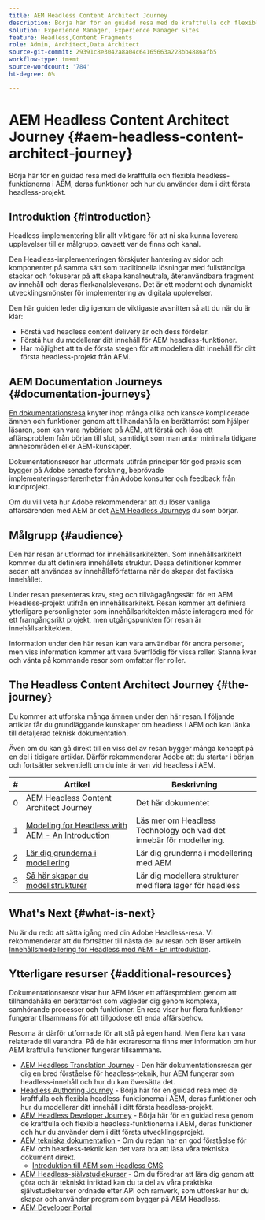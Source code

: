 ```yaml
---
title: AEM Headless Content Architect Journey
description: Börja här för en guidad resa med de kraftfulla och flexibla headless-funktionerna i AEM, deras funktioner och hur du kan modellera ditt innehåll i ditt första headless-projekt.
solution: Experience Manager, Experience Manager Sites
feature: Headless,Content Fragments
role: Admin, Architect,Data Architect
source-git-commit: 29391c8e3042a8a04c64165663a228bb4886afb5
workflow-type: tm+mt
source-wordcount: '784'
ht-degree: 0%

---
```


# AEM Headless Content Architect Journey {#aem-headless-content-architect-journey}

Börja här för en guidad resa med de kraftfulla och flexibla headless-funktionerna i AEM, deras funktioner och hur du använder dem i ditt första headless-projekt.

## Introduktion {#introduction}

Headless-implementering blir allt viktigare för att ni ska kunna leverera upplevelser till er målgrupp, oavsett var de finns och kanal.

Den Headless-implementeringen förskjuter hantering av sidor och komponenter på samma sätt som traditionella lösningar med fullständiga stackar och fokuserar på att skapa kanalneutrala, återanvändbara fragment av innehåll och deras flerkanalsleverans. Det är ett modernt och dynamiskt utvecklingsmönster för implementering av digitala upplevelser.

Den här guiden leder dig igenom de viktigaste avsnitten så att du när du är klar:

* Förstå vad headless content delivery är och dess fördelar.
* Förstå hur du modellerar ditt innehåll för AEM headless-funktioner.
* Har möjlighet att ta de första stegen för att modellera ditt innehåll för ditt första headless-projekt från AEM.

## AEM Documentation Journeys {#documentation-journeys}

[En dokumentationsresa](/help/journey-documentation/home.md) knyter ihop många olika och kanske komplicerade ämnen och funktioner genom att tillhandahålla en berättarröst som hjälper läsaren, som kan vara nybörjare på AEM, att förstå och lösa ett affärsproblem från början till slut, samtidigt som man antar minimala tidigare ämnesområden eller AEM-kunskaper.

Dokumentationsresor har utformats utifrån principer för god praxis som bygger på Adobe senaste forskning, beprövade implementeringserfarenheter från Adobe konsulter och feedback från kundprojekt.

Om du vill veta hur Adobe rekommenderar att du löser vanliga affärsärenden med AEM är det [AEM Headless Journeys](/help/journey-headless/overview.md) du som börjar.

## Målgrupp {#audience}

Den här resan är utformad för innehållsarkitekten. Som innehållsarkitekt kommer du att definiera innehållets struktur. Dessa definitioner kommer sedan att användas av innehållsförfattarna när de skapar det faktiska innehållet.

Under resan presenteras krav, steg och tillvägagångssätt för ett AEM Headless-projekt utifrån en innehållsarkitekt. Resan kommer att definiera ytterligare personligheter som innehållsarkitekten måste interagera med för ett framgångsrikt projekt, men utgångspunkten för resan är innehållsarkitekten.

Information under den här resan kan vara användbar för andra personer, men viss information kommer att vara överflödig för vissa roller. Stanna kvar och vänta på kommande resor som omfattar fler roller.

## The Headless Content Architect Journey {#the-journey}

Du kommer att utforska många ämnen under den här resan. I följande artiklar får du grundläggande kunskaper om headless i AEM och kan länka till detaljerad teknisk dokumentation.

Även om du kan gå direkt till en viss del av resan bygger många koncept på en del i tidigare artiklar. Därför rekommenderar Adobe att du startar i början och fortsätter sekventiellt om du inte är van vid headless i AEM.

| # | Artikel | Beskrivning |
|---|---|---|
| 0 | AEM Headless Content Architect Journey | Det här dokumentet |
| 1 | [Modeling for Headless with AEM - An Introduction](introduction.md) | Läs mer om Headless Technology och vad det innebär för modellering. |
| 2 | [Lär dig grunderna i modellering](basics.md) | Lär dig grunderna i modellering med AEM |
| 3 | [Så här skapar du modellstrukturer](model-structure.md) | Lär dig modellera strukturer med flera lager för headless |

## What&#39;s Next {#what-is-next}

Nu är du redo att sätta igång med din Adobe Headless-resa. Vi rekommenderar att du fortsätter till nästa del av resan och läser artikeln [Innehållsmodellering för Headless med AEM - En introduktion](introduction.md).

## Ytterligare resurser {#additional-resources}

Dokumentationsresor visar hur AEM löser ett affärsproblem genom att tillhandahålla en berättarröst som vägleder dig genom komplexa, samhörande processer och funktioner. En resa visar hur flera funktioner fungerar tillsammans för att tillgodose ett enda affärsbehov.

Resorna är därför utformade för att stå på egen hand. Men flera kan vara relaterade till varandra. På de här extraresorna finns mer information om hur AEM kraftfulla funktioner fungerar tillsammans.

* [AEM Headless Translation Journey](/help/journey-headless/translation/overview.md) - Den här dokumentationsresan ger dig en bred förståelse för headless-teknik, hur AEM fungerar som headless-innehåll och hur du kan översätta det.
* [Headless Authoring Journey](/help/journey-headless/author/overview.md) - Börja här för en guidad resa med de kraftfulla och flexibla headless-funktionerna i AEM, deras funktioner och hur du modellerar ditt innehåll i ditt första headless-projekt.
* [AEM Headless Developer Journey](/help/journey-headless/developer/overview.md) - Börja här för en guidad resa genom de kraftfulla och flexibla headless-funktionerna i AEM, deras funktioner och hur du använder dem i ditt första utvecklingsprojekt.
* [AEM tekniska dokumentation](https://experienceleague.adobe.com/docs/experience-manager-65.html) - Om du redan har en god förståelse för AEM och headless-teknik kan det vara bra att läsa våra tekniska dokument direkt.
   * [Introduktion till AEM som Headless CMS](/help/sites-developing/headless/introduction.md)
* [AEM Headless-självstudiekurser](https://experienceleague.adobe.com/docs/experience-manager-learn/getting-started-with-aem-headless/overview.html) - Om du föredrar att lära dig genom att göra och är tekniskt inriktad kan du ta del av våra praktiska självstudiekurser ordnade efter API och ramverk, som utforskar hur du skapar och använder program som bygger på AEM Headless.
* [AEM Developer Portal](https://experienceleague.adobe.com/landing/experience-manager/headless/developer.html)
